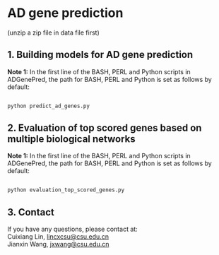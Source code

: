 # AD gene prediction

(unzip a zip file in data file first)
## 1. Building models for AD gene prediction

**Note 1:** In the first line of the BASH, PERL and Python scripts in ADGenePred, the path for BASH, PERL and Python is set as follows by default:
```bash

python predict_ad_genes.py

```


## 2. Evaluation of top scored genes based on multiple biological networks

**Note 1:** In the first line of the BASH, PERL and Python scripts in ADGenePred, the path for BASH, PERL and Python is set as follows by default:
```bash

python evaluation_top_scored_genes.py

```


## 3. Contact
If you have any questions, please contact at:<br>
Cuixiang Lin, lincxcsu@csu.edu.cn<br>
Jianxin Wang, jxwang@csu.edu.cn<br>





